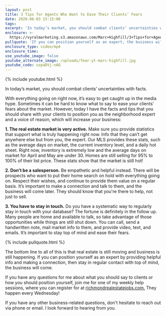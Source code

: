 ```yaml
---
layout: post
title: 3 Tips for Agents Who Want to Ease Their Clients’ Fears
date: 2020-06-03 15:15:00
tags:
excerpt: 'In today’s market, you should combat clients’ uncertainties with facts.'
enclosure: >-
  https://vyralmarketing.s3.amazonaws.com/Marc+Highfill/3+Tips+for+Agents+Who+Want+to+Ease+Their+Clients%E2%80%99+Fears.mp4
pullquote: 'If you can position yourself as an expert, the business will eventually come.'
enclosure_type: video/mp4
enclosure_time:
use_youtube_image: false
youtube_alternate_image: /uploads/fear-yt-marc-highfill.jpg
youtube_code: uzpaDVj-nAQ
---
```


{% include youtube.html %}

In today’s market, you should combat clients’ uncertainties with facts.

With everything going on right now, it’s easy to get caught up in the media hype. Sometimes it can be hard to know what to say to ease your clients’ fears about the market. However, today I have the facts and tips that you should share with your clients to position you as the neighborhood expert and a voice of reason, which will increase your business:

**1\. The real estate market is very active.** Make sure you provide statistics that support what is truly happening right now. Info that they can’t get anywhere else but from you, the expert. Our MLS provides these stats, such as the average days on market, the current inventory level, and a daily hot sheet. Right now, inventory is extremely low and the average days on market for April and May are under 30. Homes are still selling for 95% to 100% of their list price. These stats show that the market is still hot\!

**2\. Don’t be a salesperson.** Be empathetic and helpful instead. There will be prospects who want to put their home search on hold with everything going on. Respect their wishes, and continue to provide them value on a regular basis. It’s important to make a connection and talk to them, and the business will come later. They should know that you're there to help, not just to sell.

**3\. You have to stay in touch.** Do you have a systematic way to regularly stay in touch with your database? The fortune is definitely in the follow up. Many people are home and available to talk, so take advantage of those opportunities while things are still shut down. You can call, send a handwritten note, mail market info to them, and provide video, text, and emails. It’s important to stay top of mind and ease their fears.

{% include pullquote.html %}

The bottom line to all of this is that real estate is still moving and business is still happening. If you can position yourself as an expert by providing helpful info and making a connection, then stay in regular contact with top of mind, the business will come.&nbsp;

If you have any questions for me about what you should say to clients or how you should position yourself, join me for one of my weekly help sessions, where you can register for at [richmondrealestatejobs.com.](https://richmondrealestatejobs.com/) They happen every Wednesday\!

If you have any other business-related questions, don't hesitate to reach out via phone or email. I look forward to hearing from you.

&nbsp;
